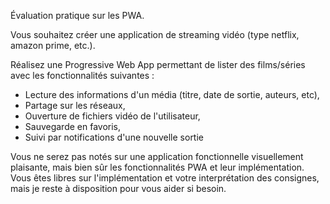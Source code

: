 Évaluation pratique sur les PWA.

Vous souhaitez créer une application de streaming vidéo (type netflix, amazon prime, etc.).

Réalisez une Progressive Web App permettant de lister des films/séries avec les fonctionnalités suivantes :
- Lecture des informations d'un média (titre, date de sortie, auteurs, etc),
- Partage sur les réseaux,
- Ouverture de fichiers vidéo de l'utilisateur,
- Sauvegarde en favoris,
- Suivi par notifications d'une nouvelle sortie

Vous ne serez pas notés sur une application fonctionnelle visuellement plaisante, mais bien sûr les fonctionnalités PWA et leur implémentation. Vous êtes libres sur l'implémentation et votre interprétation des consignes, mais je reste à disposition pour vous aider si besoin.
